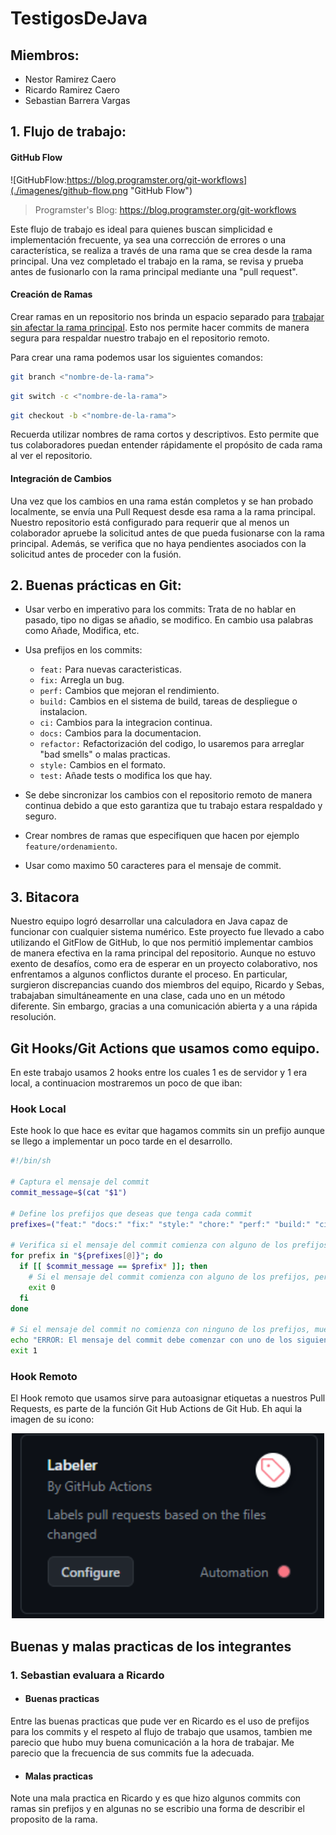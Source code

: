 # TestigosDeJava

## Miembros:

- Nestor Ramirez Caero
- Ricardo Ramirez Caero
- Sebastian Barrera Vargas

## 1. Flujo de trabajo:

#### GitHub Flow

![GitHubFlow:https://blog.programster.org/git-workflows](./imagenes/github-flow.png "GitHub Flow")

> Programster's Blog: https://blog.programster.org/git-workflows

Este flujo de trabajo es ideal para quienes buscan simplicidad e implementación frecuente, ya sea una corrección de errores o una característica, se realiza a través de una rama que se crea desde la rama principal. Una vez completado el trabajo en la rama, se revisa y prueba antes de fusionarlo con la rama principal mediante una "pull request".

#### Creación de Ramas

Crear ramas en un repositorio nos brinda un espacio separado para <u>trabajar sin afectar la rama principal</u>. Esto nos permite hacer commits de manera segura para respaldar nuestro trabajo en el repositorio remoto.

Para crear una rama podemos usar los siguientes comandos:

```bash
git branch <"nombre-de-la-rama">
```

```bash
git switch -c <"nombre-de-la-rama">
```

```bash
git checkout -b <"nombre-de-la-rama">
```

Recuerda utilizar nombres de rama cortos y descriptivos. Esto permite que tus colaboradores puedan entender rápidamente el propósito de cada rama al ver el repositorio.

#### Integración de Cambios
Una vez que los cambios en una rama están completos y se han probado localmente, se envía una Pull Request desde esa rama a la rama principal. Nuestro repositorio está configurado para requerir que al menos un colaborador apruebe la solicitud antes de que pueda fusionarse con la rama principal. Además, se verifica que no haya pendientes asociados con la solicitud antes de proceder con la fusión.

##  2. Buenas prácticas en Git:

* Usar verbo en imperativo para los commits: Trata de no hablar en pasado, tipo no digas se añadio, se modifico. En cambio usa palabras como Añade, Modifica, etc.
* Usa prefijos en los commits: 

    * `feat:` Para nuevas caracteristicas.
    * `fix:` Arregla un bug.
    * `perf:` Cambios que mejoran el rendimiento.
    * `build:` Cambios en el sistema de build, tareas de despliegue o instalacion.
    * `ci:` Cambios para la integracion continua.
    * `docs:` Cambios para la documentacion.
    * `refactor:` Refactorización del codigo, lo usaremos para arreglar "bad smells" o malas practicas.
    * `style:` Cambios en el formato.
    * `test:` Añade tests o modifica los que hay.
*  Se debe sincronizar los cambios con el repositorio remoto de manera continua debido a que esto garantiza que tu trabajo estara respaldado y seguro. 
* Crear nombres de ramas que especifiquen que hacen por ejemplo `feature/ordenamiento`.
* Usar como maximo 50 caracteres para el mensaje de commit.

## 3. Bitacora

Nuestro equipo logró desarrollar una calculadora en Java capaz de funcionar con cualquier sistema numérico. Este proyecto fue llevado a cabo utilizando el GitFlow de GitHub, lo que nos permitió implementar cambios de manera efectiva en la rama principal del repositorio. Aunque no estuvo exento de desafíos, como era de esperar en un proyecto colaborativo, nos enfrentamos a algunos conflictos durante el proceso. En particular, surgieron discrepancias cuando dos miembros del equipo, Ricardo y Sebas, trabajaban simultáneamente en una clase, cada uno en un método diferente. Sin embargo, gracias a una comunicación abierta y a una rápida resolución.

## Git Hooks/Git Actions que usamos como equipo.
En este trabajo usamos 2 hooks entre los cuales 1 es de servidor y 1 era local, a continuacion mostraremos un poco de que iban:

### Hook Local

Este hook lo que hace es evitar que hagamos commits sin un prefijo aunque se llego a implementar un poco tarde en el desarrollo.

```bash
#!/bin/sh

# Captura el mensaje del commit
commit_message=$(cat "$1")

# Define los prefijos que deseas que tenga cada commit
prefixes=("feat:" "docs:" "fix:" "style:" "chore:" "perf:" "build:" "ci:" "refactor:" "test:")

# Verifica si el mensaje del commit comienza con alguno de los prefijos
for prefix in "${prefixes[@]}"; do
  if [[ $commit_message == $prefix* ]]; then
    # Si el mensaje del commit comienza con alguno de los prefijos, permite que el commit continúe
    exit 0
  fi
done

# Si el mensaje del commit no comienza con ninguno de los prefijos, muestra un error y evita que se realice el commit
echo "ERROR: El mensaje del commit debe comenzar con uno de los siguientes prefijos: ${prefixes[*]}"
exit 1
```

### Hook Remoto

El Hook remoto que usamos sirve para autoasignar etiquetas a nuestros Pull Requests, es parte de la función Git Hub Actions de Git Hub. Eh aqui la imagen de su icono:

<p align="center">
  <img src="https://github.com/Richixs/TestigosDeJava/blob/main/imagenes/GitHubAction1.png" alt="Imagen Hook Remoto" width="500">
</p>

## Buenas y malas practicas de los integrantes

### 1. Sebastian evaluara a Ricardo

* #### Buenas practicas

Entre las buenas practicas que pude ver en Ricardo es el uso de prefijos para los commits y el respeto al flujo de trabajo que usamos, tambien me parecio que hubo muy buena comunicación a la hora de trabajar. Me parecio que la frecuencia de sus commits fue la adecuada.

* #### Malas practicas

Note una mala practica en Ricardo y es que hizo algunos commits con ramas sin prefijos y en algunas no se escribio una forma de describir el proposito de la rama.